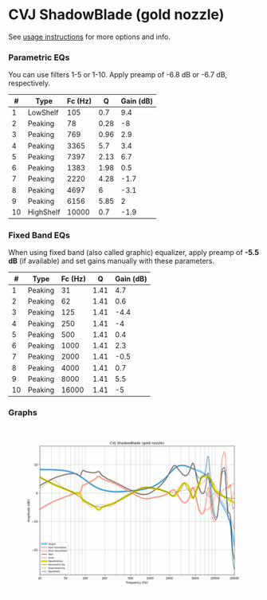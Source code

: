# CVJ ShadowBlade (gold nozzle)
See [usage instructions](https://github.com/jaakkopasanen/AutoEq#usage) for more options and info.

### Parametric EQs
You can use filters 1-5 or 1-10. Apply preamp of -6.8 dB or -6.7 dB, respectively.

|   # | Type      |   Fc (Hz) |    Q |   Gain (dB) |
|-----|-----------|-----------|------|-------------|
|   1 | LowShelf  |       105 | 0.7  |         9.4 |
|   2 | Peaking   |        78 | 0.28 |        -8   |
|   3 | Peaking   |       769 | 0.96 |         2.9 |
|   4 | Peaking   |      3365 | 5.7  |         3.4 |
|   5 | Peaking   |      7397 | 2.13 |         6.7 |
|   6 | Peaking   |      1383 | 1.98 |         0.5 |
|   7 | Peaking   |      2220 | 4.28 |        -1.7 |
|   8 | Peaking   |      4697 | 6    |        -3.1 |
|   9 | Peaking   |      6156 | 5.85 |         2   |
|  10 | HighShelf |     10000 | 0.7  |        -1.9 |

### Fixed Band EQs
When using fixed band (also called graphic) equalizer, apply preamp of **-5.5 dB** (if available) and set gains manually with these parameters.

|   # | Type    |   Fc (Hz) |    Q |   Gain (dB) |
|-----|---------|-----------|------|-------------|
|   1 | Peaking |        31 | 1.41 |         4.7 |
|   2 | Peaking |        62 | 1.41 |         0.6 |
|   3 | Peaking |       125 | 1.41 |        -4.4 |
|   4 | Peaking |       250 | 1.41 |        -4   |
|   5 | Peaking |       500 | 1.41 |         0.4 |
|   6 | Peaking |      1000 | 1.41 |         2.3 |
|   7 | Peaking |      2000 | 1.41 |        -0.5 |
|   8 | Peaking |      4000 | 1.41 |         0.7 |
|   9 | Peaking |      8000 | 1.41 |         5.5 |
|  10 | Peaking |     16000 | 1.41 |        -5   |

### Graphs
![](./CVJ%20ShadowBlade%20(gold%20nozzle).png)
